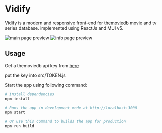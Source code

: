 # Vidify

Vidify is a modern and responsive front-end for [themoviedb](https://www.themoviedb.org/) movie and tv series database. implemented using ReactJs and MUI v5.

![main page preview](https://user-images.githubusercontent.com/68546431/219051968-865f1ac4-7736-473d-938a-2018f950309f.png)
![info page preview](https://user-images.githubusercontent.com/68546431/219052180-7507ee8a-262e-48a8-9c79-f984f429257d.png)

## Usage

Get a themoviedb api key from [here](https://developers.themoviedb.org/3/getting-started/introduction)

put the key into src/TOKEN.js

Start the app using following command:

```bash
# install dependencies
npm install

# Runs the app in development mode at http://localhost:3000
npm start

# Or use this command to builds the app for production
npm run build

```
